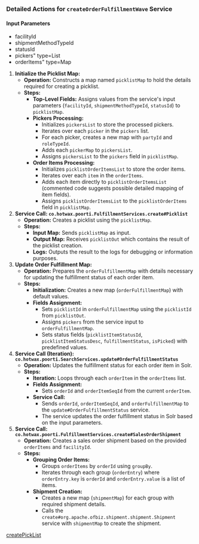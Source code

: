 ### **Detailed Actions for `createOrderFulfillmentWave` Service**

#### Input Parameters

- facilityId
- shipmentMethodTypeId
- statusId
- pickers" type=List
- orderItems" type=Map

1. **Initialize the Picklist Map:**  
   * **Operation:** Constructs a map named `picklistMap` to hold the details required for creating a picklist.  
   * **Steps:**  
     * **Top-Level Fields:** Assigns values from the service's input parameters (`facilityId`, `shipmentMethodTypeId`, `statusId`) to `picklistMap`.  
     * **Pickers Processing:**  
       * Initializes `pickersList` to store the processed pickers.  
       * Iterates over each `picker` in the `pickers` list.  
       * For each picker, creates a new map with `partyId` and `roleTypeId`.  
       * Adds each `pickerMap` to `pickersList`.  
       * Assigns `pickersList` to the `pickers` field in `picklistMap`.  
     * **Order Items Processing:**  
       * Initializes `picklistOrderItemsList` to store the order items.  
       * Iterates over each `item` in the `orderItems`.  
       * Adds each item directly to `picklistOrderItemsList` (commented code suggests possible detailed mapping of item fields).  
       * Assigns `picklistOrderItemsList` to the `picklistOrderItems` field in `picklistMap`.  
2. **Service Call: `co.hotwax.poorti.FulfillmentServices.create#Picklist`**  
   * **Operation:** Creates a picklist using the `picklistMap`.  
   * **Steps:**  
     * **Input Map:** Sends `picklistMap` as input.  
     * **Output Map:** Receives `picklistOut` which contains the result of the picklist creation.  
     * **Logs:** Outputs the result to the logs for debugging or information purposes.  
3. **Update Order Fulfillment Map:**  
   * **Operation:** Prepares the `orderFulfillmentMap` with details necessary for updating the fulfillment status of each order item.  
   * **Steps:**  
     * **Initialization:** Creates a new map (`orderFulfillmentMap`) with default values.  
     * **Fields Assignment:**  
       * Sets `picklistId` in `orderFulfillmentMap` using the `picklistId` from `picklistOut`.  
       * Assigns `pickers` from the service input to `orderFulfillmentMap`.  
       * Sets status fields (`picklistItemStatusId`, `picklistItemStatusDesc`, `fulfillmentStatus`, `isPicked`) with predefined values.  
4. **Service Call (Iteration): `co.hotwax.poorti.SearchServices.update#OrderFulfillmentStatus`**  
   * **Operation:** Updates the fulfillment status for each order item in Solr.  
   * **Steps:**  
     * **Iteration:** Loops through each `orderItem` in the `orderItems` list.  
     * **Fields Assignment:**  
       * Sets `orderId` and `orderItemSeqId` from the current `orderItem`.  
     * **Service Call:**  
       * Sends `orderId`, `orderItemSeqId`, and `orderFulfillmentMap` to the `update#OrderFulfillmentStatus` service.  
       * The service updates the order fulfillment status in Solr based on the input parameters.  
5. **Service Call: `co.hotwax.poorti.FulfillmentServices.create#SalesOrderShipment`**  
   * **Operation:** Creates a sales order shipment based on the provided `orderItems` and `facilityId`.  
   * **Steps:**  
     * **Grouping Order Items:**  
       * Groups `orderItems` by `orderId` using `groupBy`.  
       * Iterates through each group (`orderEntry`) where `orderEntry.key` is `orderId` and `orderEntry.value` is a list of items.  
     * **Shipment Creation:**  
       * Creates a new map (`shipmentMap`) for each group with required shipment details.  
       * Calls the `create#org.apache.ofbiz.shipment.shipment.Shipment` service with `shipmentMap` to create the shipment.


[createPickList](PickList.md)
